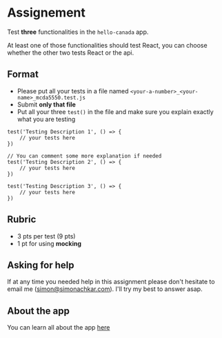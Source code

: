# Assignement

Test **three** functionalities in the `hello-canada` app.

At least one of those functionalities should test React, you can choose whether the other two tests React or the api. 

## Format 

- Please put all your tests in a file named `<your-a-number>_<your-name>_mcda5550.test.js` 
- Submit **only that file**
- Put all your three `test()` in the file and make sure you explain exactly what you are testing
```
test('Testing Description 1', () => {
    // your tests here 
})

// You can comment some more explanation if needed
test('Testing Description 2', () => {
    // your tests here 
}) 

test('Testing Description 3', () => {
    // your tests here 
})  

```

## Rubric
- 3 pts per test (9 pts)
- 1 pt for using **mocking**

## Asking for help
If at any time you needed help in this assignment please don't hesitate to email me (simon@simonachkar.com). I'll try my best to answer asap.

## About the app 

You can learn all about the app [here](hello-canada/README.md)


